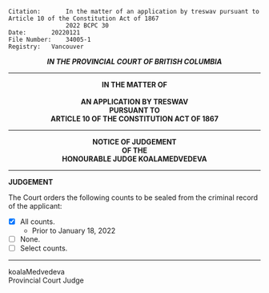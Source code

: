 	Citation:       In the matter of an application by treswav pursuant to Article 10 of the Constitution Act of 1867
                	2022 BCPC 30
	Date:		20220121
	File Number:	34005-1
	Registry:	Vancouver

<p align="center"><b><i>IN THE PROVINCIAL COURT OF BRITISH COLUMBIA</b></i>

---

<p align="center"><b>
			    	IN THE MATTER OF
<br><br>		AN APPLICATION BY TRESWAV
<br>				PURSUANT TO
<br>				ARTICLE 10 OF THE CONSTITUTION ACT OF 1867

---

<p align="center">		
		    		NOTICE OF JUDGEMENT
<br>				OF THE
<br>				HONOURABLE JUDGE KOALAMEDVEDEVA

</b>
	
---

**JUDGEMENT**

The Court orders the following counts to be sealed from the criminal record of the applicant:
- [x] All counts.
  - Prior to January 18, 2022
- [ ] None.
- [ ] Select counts.
	
---

 koalaMedvedeva<br>Provincial Court Judge
